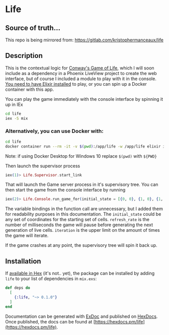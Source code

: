 # Life

## Source of truth...
This repo is being mirrored from: 
https://gitlab.com/kristophermanceaux/life

## Description
This is the contextual logic for [Conway's Game of Life](https://en.wikipedia.org/wiki/Conway%27s_Game_of_Life), which I will soon include as a dependency in a Phoenix LiveView project to create the web interface, but of course I included a module to play with it in the console. [You need to have Elixir installed](https://elixir-lang.org/install.html) to play, or you can spin up a Docker container with this app.

You can play the game immediately with the console interface by spinning it up in IEx
```bash
cd life
iex -S mix
```
### Alternatively, you can use Docker with:
```bash
cd life
docker container run --rm -it -v $(pwd):/app/life -w /app/life elixir iex -S mix
```
Note: if using Docker Desktop for Windows 10 replace `$(pwd)` with `${PWD}`

Then launch the supervisor process
```elixir
iex(1)> Life.Supervisor.start_link
```
That will launch the Game server process in it's supervisory tree. You can then start the game from the console interface by running
```elixir
iex(2)> Life.Console.run_game_for(initial_state = [{0, 0}, {1, 0}, {1, -1}, {2, -1}, {2, -2}, {3, -2}], refresh_rate = 100, iterations = 100)
```

The variable bindings in the function call are unnecessary, but I added them for readability purposes in this documentation.
The `initial_state` could be any set of coordinates for the starting set of cells.
`refresh_rate` is the number of milliseconds the game will pause before generating the next generation of live cells.
`iteration` is the upper limit on the amount of times the game will iterate.

If the game crashes at any point, the supervisory tree will spin it back up.

## Installation

If [available in Hex](https://hex.pm/docs/publish) (it's not.. yet), the package can be installed
by adding `life` to your list of dependencies in `mix.exs`:

```elixir
def deps do
  [
    {:life, "~> 0.1.0"}
  ]
end
```

Documentation can be generated with [ExDoc](https://github.com/elixir-lang/ex_doc)
and published on [HexDocs](https://hexdocs.pm). Once published, the docs can
be found at [https://hexdocs.pm/life](https://hexdocs.pm/life).

